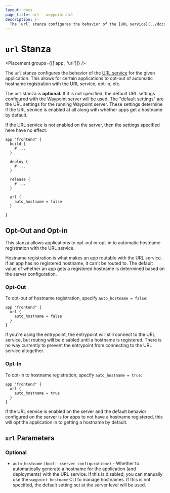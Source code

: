 ```yaml
---
layout: docs
page_title: url - waypoint.hcl
description: |-
  The `url` stanza configures the behavior of the [URL service](../docs/url) for the given application. This allows for certain applications to opt-out of the URL service, opt-in, etc.
---
```


# `url` Stanza

<Placement groups={[['app', 'url']]} />

The `url` stanza configures the behavior of the [URL service](../docs/url)
for the given application. This allows for certain applications to opt-out
of automatic hostname registration with the URL service, opt-in, etc.

The `url` stanza is **optional.** If it is not specified, the default
URL settings configured with the Waypoint server will be used. The "default
settings" are the URL settings for the running Waypoint server. These settings
determine if the URL service is enabled at all along with whether apps
get a hostname by default.

If the URL service is not enabled on the server, then the settings specified
here have no effect.

```hcl
app "frontend" {
  build {
    # ...
  }

  deploy {
    # ...
  }

  release {
    # ...
  }

  url {
    auto_hostname = false
  }

}
```

## Opt-Out and Opt-in

This stanza allows applications to opt-out or opt-in to automatic hostname
registration with the URL service.

Hostname registration is what makes an app routable with the URL service.
If an app has no registered hostname, it can't be routed to. The default value
of whether an app gets a registered hostname is determined based on the
server configuration.

### Opt-Out

To opt-out of hostname registration, specify `auto_hostname = false`:

```hcl
app "frontend" {
  url {
    auto_hostname = false
  }
}
```

If you're using the entrypoint, the entrypoint will still connect to the
URL service, but routing will be disabled until a hostname is registered.
There is no way currently to prevent the entrypoint from connecting to the
URL service altogether.

### Opt-In

To opt-in to hostname registration, specify `auto_hostname = true`:

```hcl
app "frontend" {
  url {
    auto_hostname = true
  }
}
```

If the URL service is enabled on the server and the default behavior
configured on the server is for apps to not have a hostname registered, this
will opt the application in to getting a hostname by default.

## `url` Parameters

### Optional

- `auto_hostname` `(bool: <server configuration>)` - Whether to automatically
  generate a hostname for the application (and deployments) with the URL service.
  If this is disabled, you can manually use the `waypoint hostname` CLI to manage
  hostnames. If this is not specified, the default setting set at the server level
  will be used.
